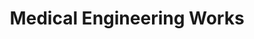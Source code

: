 ---
title: "Medical Engineering Works"
url: /kottayam/medical-engineering-works/
shop: Sanitätshaus
---